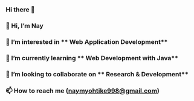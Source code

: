 ### Hi there 👋

### 👋 Hi, I’m Nay
###  👀 I’m interested in ** Web Application Development**
###  🌱 I’m currently learning ** Web Development with Java**
###  💞️ I’m looking to collaborate on ** Research & Development**
###  📫 How to reach me (naymyohtike998@gmail.com)
<!--
**naymh/naymh** is a ✨ _special_ ✨ repository because its `README.md` (this file) appears on your GitHub profile.

Here are some ideas to get you started

-->


